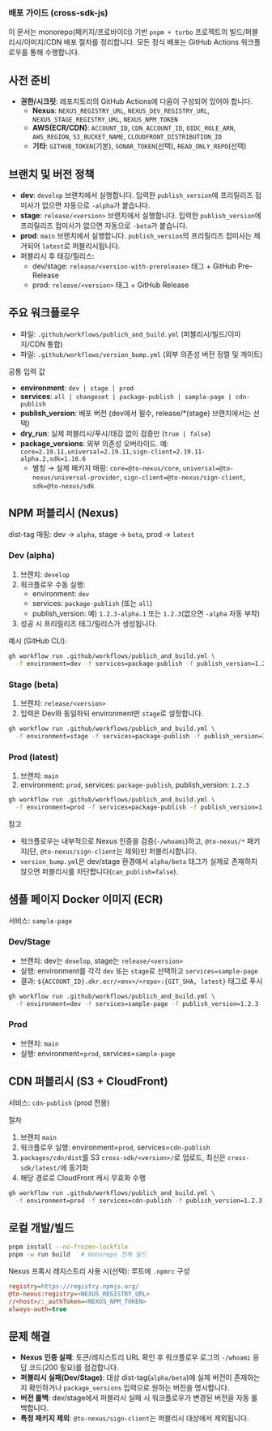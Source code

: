 ### 배포 가이드 (cross-sdk-js)

이 문서는 monorepo(패키지/프로바이더) 기반 `pnpm + turbo` 프로젝트의 빌드/퍼블리시/이미지/CDN 배포 절차를 정리합니다. 모든 정식 배포는 GitHub Actions 워크플로우를 통해 수행합니다.


## 사전 준비
- **권한/시크릿**: 레포지토리의 GitHub Actions에 다음이 구성되어 있어야 합니다.
  - **Nexus**: `NEXUS_REGISTRY_URL`, `NEXUS_DEV_REGISTRY_URL`, `NEXUS_STAGE_REGISTRY_URL`, `NEXUS_NPM_TOKEN`
  - **AWS(ECR/CDN)**: `ACCOUNT_ID`, `CDN_ACCOUNT_ID`, `OIDC_ROLE_ARN`, `AWS_REGION`, `S3_BUCKET_NAME`, `CLOUDFRONT_DISTRIBUTION_ID`
  - **기타**: `GITHUB_TOKEN`(기본), `SONAR_TOKEN`(선택), `READ_ONLY_REPO`(선택)


## 브랜치 및 버전 정책
- **dev**: `develop` 브랜치에서 실행합니다. 입력한 `publish_version`에 프리릴리즈 접미사가 없으면 자동으로 `-alpha`가 붙습니다.
- **stage**: `release/<version>` 브랜치에서 실행합니다. 입력한 `publish_version`에 프리릴리즈 접미사가 없으면 자동으로 `-beta`가 붙습니다.
- **prod**: `main` 브랜치에서 실행합니다. `publish_version`의 프리릴리즈 접미사는 제거되어 `latest`로 퍼블리시됩니다.
- 퍼블리시 후 태깅/릴리스:
  - dev/stage: `release/<version-with-prerelease>` 태그 + GitHub Pre-Release
  - prod: `release/<version>` 태그 + GitHub Release


## 주요 워크플로우
- 파일: `.github/workflows/publich_and_build.yml` (퍼블리시/빌드/이미지/CDN 통합)
- 파일: `.github/workflows/version_bump.yml` (외부 의존성 버전 정렬 및 게이트)

공통 입력 값
- **environment**: `dev | stage | prod`
- **services**: `all | changeset | package-publish | sample-page | cdn-publish`
- **publish_version**: 배포 버전 (dev에서 필수, release/*(stage) 브랜치에서는 선택)
- **dry_run**: 실제 퍼블리시/푸시/태깅 없이 검증만 (`true | false`)
- **package_versions**: 외부 의존성 오버라이드. 예: `core=2.19.11,universal=2.19.11,sign-client=2.19.11-alpha.2,sdk=1.16.6`
  - 별칭 → 실제 패키지 매핑: `core=@to-nexus/core`, `universal=@to-nexus/universal-provider`, `sign-client=@to-nexus/sign-client`, `sdk=@to-nexus/sdk`


## NPM 퍼블리시 (Nexus)
dist-tag 매핑: dev → `alpha`, stage → `beta`, prod → `latest`

### Dev (alpha)
1) 브랜치: `develop`
2) 워크플로우 수동 실행:
   - environment: `dev`
   - services: `package-publish` (또는 `all`)
   - publish_version: 예) `1.2.3-alpha.1` 또는 `1.2.3`(없으면 `-alpha` 자동 부착)
3) 성공 시 프리릴리즈 태그/릴리스가 생성됩니다.

예시 (GitHub CLI):
```bash
gh workflow run .github/workflows/publich_and_build.yml \
  -f environment=dev -f services=package-publish -f publish_version=1.2.3 -f dry_run=false
```

### Stage (beta)
1) 브랜치: `release/<version>`
2) 입력은 Dev와 동일하되 environment만 `stage`로 설정합니다.

```bash
gh workflow run .github/workflows/publich_and_build.yml \
  -f environment=stage -f services=package-publish -f publish_version=1.2.3 -f dry_run=false
```

### Prod (latest)
1) 브랜치: `main`
2) environment: `prod`, services: `package-publish`, publish_version: `1.2.3`

```bash
gh workflow run .github/workflows/publich_and_build.yml \
  -f environment=prod -f services=package-publish -f publish_version=1.2.3 -f dry_run=false
```

참고
- 워크플로우는 내부적으로 Nexus 인증을 검증(`-/whoami`)하고, `@to-nexus/*` 패키지(단, `@to-nexus/sign-client`는 제외)만 퍼블리시합니다.
- `version_bump.yml`은 dev/stage 환경에서 `alpha/beta` 태그가 실제로 존재하지 않으면 퍼블리시를 차단합니다(`can_publish=false`).


## 샘플 페이지 Docker 이미지 (ECR)
서비스: `sample-page`

### Dev/Stage
- 브랜치: dev는 `develop`, stage는 `release/<version>`
- 실행: environment를 각각 `dev` 또는 `stage`로 선택하고 `services=sample-page`
- 결과: `${ACCOUNT_ID}.dkr.ecr/<env>/<repo>:{GIT_SHA, latest}` 태그로 푸시

```bash
gh workflow run .github/workflows/publich_and_build.yml \
  -f environment=dev -f services=sample-page -f publish_version=1.2.3 -f dry_run=false
```

### Prod
- 브랜치: `main`
- 실행: environment=`prod`, services=`sample-page`


## CDN 퍼블리시 (S3 + CloudFront)
서비스: `cdn-publish` (prod 전용)

절차
1) 브랜치 `main`
2) 워크플로우 실행: environment=`prod`, services=`cdn-publish`
3) `packages/cdn/dist`를 S3 `cross-sdk/<version>/`로 업로드, 최신은 `cross-sdk/latest/`에 동기화
4) 해당 경로로 CloudFront 캐시 무효화 수행

```bash
gh workflow run .github/workflows/publich_and_build.yml \
  -f environment=prod -f services=cdn-publish -f publish_version=1.2.3 -f dry_run=false
```


## 로컬 개발/빌드
```bash
pnpm install --no-frozen-lockfile
pnpm -w run build   # monorepo 전체 빌드
```

Nexus 프록시 레지스트리 사용 시(선택): 루트에 `.npmrc` 구성
```ini
registry=https://registry.npmjs.org/
@to-nexus:registry=<NEXUS_REGISTRY_URL>
//<host>/:_authToken=<NEXUS_NPM_TOKEN>
always-auth=true
```


## 문제 해결
- **Nexus 인증 실패**: 토큰/레지스트리 URL 확인 후 워크플로우 로그의 `-/whoami` 응답 코드(200 필요)를 점검합니다.
- **퍼블리시 실패(Dev/Stage)**: 대상 dist-tag(`alpha/beta`)에 실제 버전이 존재하는지 확인하거나 `package_versions` 입력으로 원하는 버전을 명시합니다.
- **버전 롤백**: dev/stage에서 퍼블리시 실패 시 워크플로우가 변경된 버전을 자동 롤백합니다.
- **특정 패키지 제외**: `@to-nexus/sign-client`는 퍼블리시 대상에서 제외됩니다.


